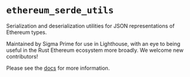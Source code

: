 `ethereum_serde_utils`
================

Serialization and deserialization utilities for JSON representations of Ethereum types.

Maintained by Sigma Prime for use in Lighthouse, with an eye to being useful in the Rust
Ethereum ecosystem more broadly. We welcome new contributors!

Please see the [docs](https://docs.rs/ethereum_serde_utils) for more information.


